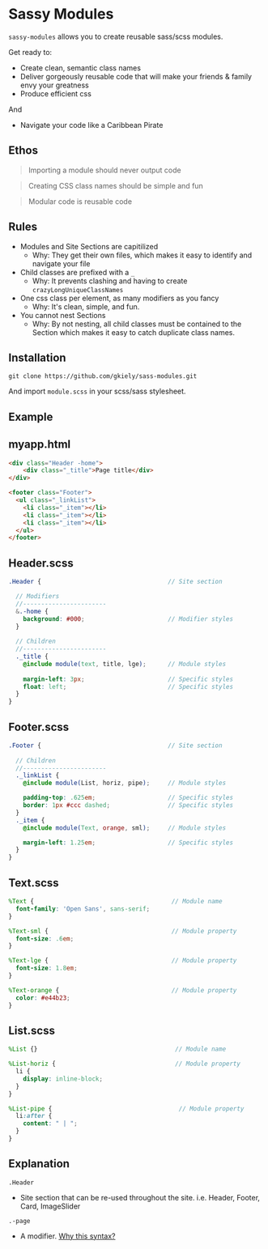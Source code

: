 Sassy Modules
=======

`sassy-modules` allows you to create reusable sass/scss modules.

Get ready to:
- Create clean, semantic class names
- Deliver gorgeously reusable code that will make your friends & family envy your greatness
- Produce efficient css

And
 - Navigate your code like a Caribbean Pirate


Ethos
----
> Importing a module should never output code

> Creating CSS class names should be simple and fun

> Modular code is reusable code


Rules
----
- Modules and Site Sections are capitilized
  - Why: They get their own files, which makes it easy to identify and navigate your file
- Child classes are prefixed with a `_`
  - Why: It prevents clashing and having to create `crazyLongUniqueClassNames`
- One css class per element, as many modifiers as you fancy
  - Why: It's clean, simple, and fun.
- You cannot nest Sections
  - Why: By not nesting, all child classes must be contained to the Section which makes it easy to catch duplicate class names.


Installation
----

`git clone https://github.com/gkiely/sass-modules.git`

And import `module.scss` in your scss/sass stylesheet.



Example
-----

myapp.html
---
```html
<div class="Header -home"> 
    <div class="_title">Page title</div>
</div>

<footer class="Footer">
  <ul class="_linkList">
    <li class="_item"></li>
    <li class="_item"></li>
    <li class="_item"></li>
  </ul>
</footer>
```



Header.scss
---
```scss
.Header {                                   // Site section

  // Modifiers
  //-----------------------
  &.-home {
    background: #000;                       // Modifier styles
  }
  
  // Children
  //-----------------------
  ._title {
    @include module(text, title, lge);      // Module styles
    
    margin-left: 3px;                       // Specific styles
    float: left;                            // Specific styles
  }
}
```


Footer.scss
---
```scss
.Footer {                                   // Site section
  
  // Children
  //-----------------------
  ._linkList {
    @include module(List, horiz, pipe);     // Module styles

    padding-top: .625em;                    // Specific styles
    border: 1px #ccc dashed;                // Specific styles
  }
  ._item {
    @include module(Text, orange, sml);     // Module styles

    margin-left: 1.25em;                    // Specific styles
  }
}
```



Text.scss
---
```scss
%Text {                                      // Module name
  font-family: 'Open Sans', sans-serif;     
}                                     

%Text-sml {                                  // Module property  
  font-size: .6em;
}

%Text-lge {                                  // Module property  
  font-size: 1.8em;
}

%Text-orange {                               // Module property  
  color: #e44b23;
}
```


List.scss
---
```scss
%List {}                                      // Module name

%List-horiz {                                 // Module property  
  li {
    display: inline-block;
  }
}

%List-pipe {                                   // Module property  
  li:after {
    content: " | ";
  }
}
```



Explanation
---------

`.Header`
- Site section that can be re-used throughout the site. i.e. Header, Footer, Card, ImageSlider

`.-page`
- A modifier. <a href="http://viget.com/extend/bem-sass-modifiers" target="_blank">Why this syntax?</a>